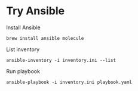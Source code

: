 # Try Ansible

Install Ansible

    brew install ansible molecule

List inventory

    ansible-inventory -i inventory.ini --list

Run playbook

    ansible-playbook -i inventory.ini playbook.yaml
